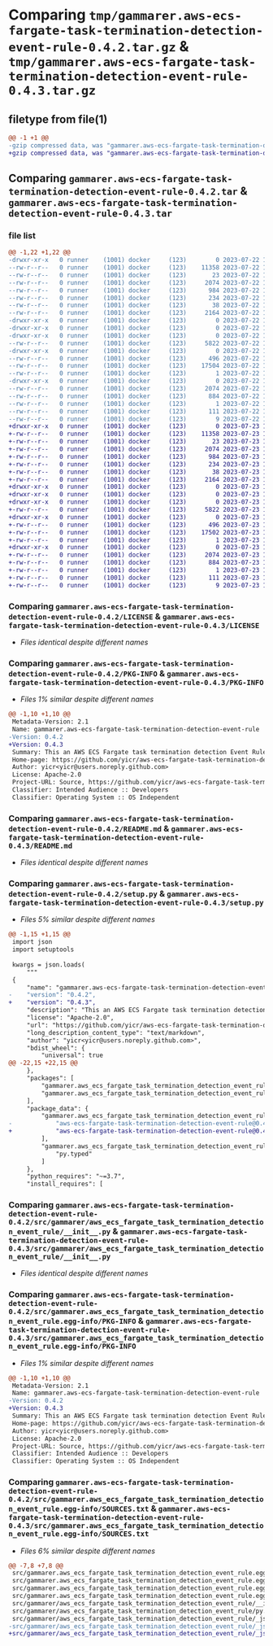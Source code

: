 # Comparing `tmp/gammarer.aws-ecs-fargate-task-termination-detection-event-rule-0.4.2.tar.gz` & `tmp/gammarer.aws-ecs-fargate-task-termination-detection-event-rule-0.4.3.tar.gz`

## filetype from file(1)

```diff
@@ -1 +1 @@
-gzip compressed data, was "gammarer.aws-ecs-fargate-task-termination-detection-event-rule-0.4.2.tar", last modified: Sat Jul 22 18:23:41 2023, max compression
+gzip compressed data, was "gammarer.aws-ecs-fargate-task-termination-detection-event-rule-0.4.3.tar", last modified: Sun Jul 23 18:23:10 2023, max compression
```

## Comparing `gammarer.aws-ecs-fargate-task-termination-detection-event-rule-0.4.2.tar` & `gammarer.aws-ecs-fargate-task-termination-detection-event-rule-0.4.3.tar`

### file list

```diff
@@ -1,22 +1,22 @@
-drwxr-xr-x   0 runner    (1001) docker     (123)        0 2023-07-22 18:23:41.203049 gammarer.aws-ecs-fargate-task-termination-detection-event-rule-0.4.2/
--rw-r--r--   0 runner    (1001) docker     (123)    11358 2023-07-22 18:23:29.000000 gammarer.aws-ecs-fargate-task-termination-detection-event-rule-0.4.2/LICENSE
--rw-r--r--   0 runner    (1001) docker     (123)       23 2023-07-22 18:23:29.000000 gammarer.aws-ecs-fargate-task-termination-detection-event-rule-0.4.2/MANIFEST.in
--rw-r--r--   0 runner    (1001) docker     (123)     2074 2023-07-22 18:23:41.203049 gammarer.aws-ecs-fargate-task-termination-detection-event-rule-0.4.2/PKG-INFO
--rw-r--r--   0 runner    (1001) docker     (123)      984 2023-07-22 18:23:29.000000 gammarer.aws-ecs-fargate-task-termination-detection-event-rule-0.4.2/README.md
--rw-r--r--   0 runner    (1001) docker     (123)      234 2023-07-22 18:23:29.000000 gammarer.aws-ecs-fargate-task-termination-detection-event-rule-0.4.2/pyproject.toml
--rw-r--r--   0 runner    (1001) docker     (123)       38 2023-07-22 18:23:41.203049 gammarer.aws-ecs-fargate-task-termination-detection-event-rule-0.4.2/setup.cfg
--rw-r--r--   0 runner    (1001) docker     (123)     2164 2023-07-22 18:23:29.000000 gammarer.aws-ecs-fargate-task-termination-detection-event-rule-0.4.2/setup.py
-drwxr-xr-x   0 runner    (1001) docker     (123)        0 2023-07-22 18:23:41.199049 gammarer.aws-ecs-fargate-task-termination-detection-event-rule-0.4.2/src/
-drwxr-xr-x   0 runner    (1001) docker     (123)        0 2023-07-22 18:23:41.199049 gammarer.aws-ecs-fargate-task-termination-detection-event-rule-0.4.2/src/gammarer/
-drwxr-xr-x   0 runner    (1001) docker     (123)        0 2023-07-22 18:23:41.203049 gammarer.aws-ecs-fargate-task-termination-detection-event-rule-0.4.2/src/gammarer/aws_ecs_fargate_task_termination_detection_event_rule/
--rw-r--r--   0 runner    (1001) docker     (123)     5822 2023-07-22 18:23:29.000000 gammarer.aws-ecs-fargate-task-termination-detection-event-rule-0.4.2/src/gammarer/aws_ecs_fargate_task_termination_detection_event_rule/__init__.py
-drwxr-xr-x   0 runner    (1001) docker     (123)        0 2023-07-22 18:23:41.203049 gammarer.aws-ecs-fargate-task-termination-detection-event-rule-0.4.2/src/gammarer/aws_ecs_fargate_task_termination_detection_event_rule/_jsii/
--rw-r--r--   0 runner    (1001) docker     (123)      496 2023-07-22 18:23:29.000000 gammarer.aws-ecs-fargate-task-termination-detection-event-rule-0.4.2/src/gammarer/aws_ecs_fargate_task_termination_detection_event_rule/_jsii/__init__.py
--rw-r--r--   0 runner    (1001) docker     (123)    17504 2023-07-22 18:23:29.000000 gammarer.aws-ecs-fargate-task-termination-detection-event-rule-0.4.2/src/gammarer/aws_ecs_fargate_task_termination_detection_event_rule/_jsii/aws-ecs-fargate-task-termination-detection-event-rule@0.4.2.jsii.tgz
--rw-r--r--   0 runner    (1001) docker     (123)        1 2023-07-22 18:23:29.000000 gammarer.aws-ecs-fargate-task-termination-detection-event-rule-0.4.2/src/gammarer/aws_ecs_fargate_task_termination_detection_event_rule/py.typed
-drwxr-xr-x   0 runner    (1001) docker     (123)        0 2023-07-22 18:23:41.203049 gammarer.aws-ecs-fargate-task-termination-detection-event-rule-0.4.2/src/gammarer.aws_ecs_fargate_task_termination_detection_event_rule.egg-info/
--rw-r--r--   0 runner    (1001) docker     (123)     2074 2023-07-22 18:23:41.000000 gammarer.aws-ecs-fargate-task-termination-detection-event-rule-0.4.2/src/gammarer.aws_ecs_fargate_task_termination_detection_event_rule.egg-info/PKG-INFO
--rw-r--r--   0 runner    (1001) docker     (123)      884 2023-07-22 18:23:41.000000 gammarer.aws-ecs-fargate-task-termination-detection-event-rule-0.4.2/src/gammarer.aws_ecs_fargate_task_termination_detection_event_rule.egg-info/SOURCES.txt
--rw-r--r--   0 runner    (1001) docker     (123)        1 2023-07-22 18:23:41.000000 gammarer.aws-ecs-fargate-task-termination-detection-event-rule-0.4.2/src/gammarer.aws_ecs_fargate_task_termination_detection_event_rule.egg-info/dependency_links.txt
--rw-r--r--   0 runner    (1001) docker     (123)      111 2023-07-22 18:23:41.000000 gammarer.aws-ecs-fargate-task-termination-detection-event-rule-0.4.2/src/gammarer.aws_ecs_fargate_task_termination_detection_event_rule.egg-info/requires.txt
--rw-r--r--   0 runner    (1001) docker     (123)        9 2023-07-22 18:23:41.000000 gammarer.aws-ecs-fargate-task-termination-detection-event-rule-0.4.2/src/gammarer.aws_ecs_fargate_task_termination_detection_event_rule.egg-info/top_level.txt
+drwxr-xr-x   0 runner    (1001) docker     (123)        0 2023-07-23 18:23:10.854287 gammarer.aws-ecs-fargate-task-termination-detection-event-rule-0.4.3/
+-rw-r--r--   0 runner    (1001) docker     (123)    11358 2023-07-23 18:22:58.000000 gammarer.aws-ecs-fargate-task-termination-detection-event-rule-0.4.3/LICENSE
+-rw-r--r--   0 runner    (1001) docker     (123)       23 2023-07-23 18:22:58.000000 gammarer.aws-ecs-fargate-task-termination-detection-event-rule-0.4.3/MANIFEST.in
+-rw-r--r--   0 runner    (1001) docker     (123)     2074 2023-07-23 18:23:10.854287 gammarer.aws-ecs-fargate-task-termination-detection-event-rule-0.4.3/PKG-INFO
+-rw-r--r--   0 runner    (1001) docker     (123)      984 2023-07-23 18:22:58.000000 gammarer.aws-ecs-fargate-task-termination-detection-event-rule-0.4.3/README.md
+-rw-r--r--   0 runner    (1001) docker     (123)      234 2023-07-23 18:22:58.000000 gammarer.aws-ecs-fargate-task-termination-detection-event-rule-0.4.3/pyproject.toml
+-rw-r--r--   0 runner    (1001) docker     (123)       38 2023-07-23 18:23:10.854287 gammarer.aws-ecs-fargate-task-termination-detection-event-rule-0.4.3/setup.cfg
+-rw-r--r--   0 runner    (1001) docker     (123)     2164 2023-07-23 18:22:58.000000 gammarer.aws-ecs-fargate-task-termination-detection-event-rule-0.4.3/setup.py
+drwxr-xr-x   0 runner    (1001) docker     (123)        0 2023-07-23 18:23:10.854287 gammarer.aws-ecs-fargate-task-termination-detection-event-rule-0.4.3/src/
+drwxr-xr-x   0 runner    (1001) docker     (123)        0 2023-07-23 18:23:10.854287 gammarer.aws-ecs-fargate-task-termination-detection-event-rule-0.4.3/src/gammarer/
+drwxr-xr-x   0 runner    (1001) docker     (123)        0 2023-07-23 18:23:10.854287 gammarer.aws-ecs-fargate-task-termination-detection-event-rule-0.4.3/src/gammarer/aws_ecs_fargate_task_termination_detection_event_rule/
+-rw-r--r--   0 runner    (1001) docker     (123)     5822 2023-07-23 18:22:58.000000 gammarer.aws-ecs-fargate-task-termination-detection-event-rule-0.4.3/src/gammarer/aws_ecs_fargate_task_termination_detection_event_rule/__init__.py
+drwxr-xr-x   0 runner    (1001) docker     (123)        0 2023-07-23 18:23:10.854287 gammarer.aws-ecs-fargate-task-termination-detection-event-rule-0.4.3/src/gammarer/aws_ecs_fargate_task_termination_detection_event_rule/_jsii/
+-rw-r--r--   0 runner    (1001) docker     (123)      496 2023-07-23 18:22:58.000000 gammarer.aws-ecs-fargate-task-termination-detection-event-rule-0.4.3/src/gammarer/aws_ecs_fargate_task_termination_detection_event_rule/_jsii/__init__.py
+-rw-r--r--   0 runner    (1001) docker     (123)    17502 2023-07-23 18:22:58.000000 gammarer.aws-ecs-fargate-task-termination-detection-event-rule-0.4.3/src/gammarer/aws_ecs_fargate_task_termination_detection_event_rule/_jsii/aws-ecs-fargate-task-termination-detection-event-rule@0.4.3.jsii.tgz
+-rw-r--r--   0 runner    (1001) docker     (123)        1 2023-07-23 18:22:58.000000 gammarer.aws-ecs-fargate-task-termination-detection-event-rule-0.4.3/src/gammarer/aws_ecs_fargate_task_termination_detection_event_rule/py.typed
+drwxr-xr-x   0 runner    (1001) docker     (123)        0 2023-07-23 18:23:10.854287 gammarer.aws-ecs-fargate-task-termination-detection-event-rule-0.4.3/src/gammarer.aws_ecs_fargate_task_termination_detection_event_rule.egg-info/
+-rw-r--r--   0 runner    (1001) docker     (123)     2074 2023-07-23 18:23:10.000000 gammarer.aws-ecs-fargate-task-termination-detection-event-rule-0.4.3/src/gammarer.aws_ecs_fargate_task_termination_detection_event_rule.egg-info/PKG-INFO
+-rw-r--r--   0 runner    (1001) docker     (123)      884 2023-07-23 18:23:10.000000 gammarer.aws-ecs-fargate-task-termination-detection-event-rule-0.4.3/src/gammarer.aws_ecs_fargate_task_termination_detection_event_rule.egg-info/SOURCES.txt
+-rw-r--r--   0 runner    (1001) docker     (123)        1 2023-07-23 18:23:10.000000 gammarer.aws-ecs-fargate-task-termination-detection-event-rule-0.4.3/src/gammarer.aws_ecs_fargate_task_termination_detection_event_rule.egg-info/dependency_links.txt
+-rw-r--r--   0 runner    (1001) docker     (123)      111 2023-07-23 18:23:10.000000 gammarer.aws-ecs-fargate-task-termination-detection-event-rule-0.4.3/src/gammarer.aws_ecs_fargate_task_termination_detection_event_rule.egg-info/requires.txt
+-rw-r--r--   0 runner    (1001) docker     (123)        9 2023-07-23 18:23:10.000000 gammarer.aws-ecs-fargate-task-termination-detection-event-rule-0.4.3/src/gammarer.aws_ecs_fargate_task_termination_detection_event_rule.egg-info/top_level.txt
```

### Comparing `gammarer.aws-ecs-fargate-task-termination-detection-event-rule-0.4.2/LICENSE` & `gammarer.aws-ecs-fargate-task-termination-detection-event-rule-0.4.3/LICENSE`

 * *Files identical despite different names*

### Comparing `gammarer.aws-ecs-fargate-task-termination-detection-event-rule-0.4.2/PKG-INFO` & `gammarer.aws-ecs-fargate-task-termination-detection-event-rule-0.4.3/PKG-INFO`

 * *Files 1% similar despite different names*

```diff
@@ -1,10 +1,10 @@
 Metadata-Version: 2.1
 Name: gammarer.aws-ecs-fargate-task-termination-detection-event-rule
-Version: 0.4.2
+Version: 0.4.3
 Summary: This an AWS ECS Fargate task termination detection Event Rule.
 Home-page: https://github.com/yicr/aws-ecs-fargate-task-termination-detection-event-rule.git
 Author: yicr<yicr@users.noreply.github.com>
 License: Apache-2.0
 Project-URL: Source, https://github.com/yicr/aws-ecs-fargate-task-termination-detection-event-rule.git
 Classifier: Intended Audience :: Developers
 Classifier: Operating System :: OS Independent
```

### Comparing `gammarer.aws-ecs-fargate-task-termination-detection-event-rule-0.4.2/README.md` & `gammarer.aws-ecs-fargate-task-termination-detection-event-rule-0.4.3/README.md`

 * *Files identical despite different names*

### Comparing `gammarer.aws-ecs-fargate-task-termination-detection-event-rule-0.4.2/setup.py` & `gammarer.aws-ecs-fargate-task-termination-detection-event-rule-0.4.3/setup.py`

 * *Files 5% similar despite different names*

```diff
@@ -1,15 +1,15 @@
 import json
 import setuptools
 
 kwargs = json.loads(
     """
 {
     "name": "gammarer.aws-ecs-fargate-task-termination-detection-event-rule",
-    "version": "0.4.2",
+    "version": "0.4.3",
     "description": "This an AWS ECS Fargate task termination detection Event Rule.",
     "license": "Apache-2.0",
     "url": "https://github.com/yicr/aws-ecs-fargate-task-termination-detection-event-rule.git",
     "long_description_content_type": "text/markdown",
     "author": "yicr<yicr@users.noreply.github.com>",
     "bdist_wheel": {
         "universal": true
@@ -22,15 +22,15 @@
     },
     "packages": [
         "gammarer.aws_ecs_fargate_task_termination_detection_event_rule",
         "gammarer.aws_ecs_fargate_task_termination_detection_event_rule._jsii"
     ],
     "package_data": {
         "gammarer.aws_ecs_fargate_task_termination_detection_event_rule._jsii": [
-            "aws-ecs-fargate-task-termination-detection-event-rule@0.4.2.jsii.tgz"
+            "aws-ecs-fargate-task-termination-detection-event-rule@0.4.3.jsii.tgz"
         ],
         "gammarer.aws_ecs_fargate_task_termination_detection_event_rule": [
             "py.typed"
         ]
     },
     "python_requires": "~=3.7",
     "install_requires": [
```

### Comparing `gammarer.aws-ecs-fargate-task-termination-detection-event-rule-0.4.2/src/gammarer/aws_ecs_fargate_task_termination_detection_event_rule/__init__.py` & `gammarer.aws-ecs-fargate-task-termination-detection-event-rule-0.4.3/src/gammarer/aws_ecs_fargate_task_termination_detection_event_rule/__init__.py`

 * *Files identical despite different names*

### Comparing `gammarer.aws-ecs-fargate-task-termination-detection-event-rule-0.4.2/src/gammarer.aws_ecs_fargate_task_termination_detection_event_rule.egg-info/PKG-INFO` & `gammarer.aws-ecs-fargate-task-termination-detection-event-rule-0.4.3/src/gammarer.aws_ecs_fargate_task_termination_detection_event_rule.egg-info/PKG-INFO`

 * *Files 1% similar despite different names*

```diff
@@ -1,10 +1,10 @@
 Metadata-Version: 2.1
 Name: gammarer.aws-ecs-fargate-task-termination-detection-event-rule
-Version: 0.4.2
+Version: 0.4.3
 Summary: This an AWS ECS Fargate task termination detection Event Rule.
 Home-page: https://github.com/yicr/aws-ecs-fargate-task-termination-detection-event-rule.git
 Author: yicr<yicr@users.noreply.github.com>
 License: Apache-2.0
 Project-URL: Source, https://github.com/yicr/aws-ecs-fargate-task-termination-detection-event-rule.git
 Classifier: Intended Audience :: Developers
 Classifier: Operating System :: OS Independent
```

### Comparing `gammarer.aws-ecs-fargate-task-termination-detection-event-rule-0.4.2/src/gammarer.aws_ecs_fargate_task_termination_detection_event_rule.egg-info/SOURCES.txt` & `gammarer.aws-ecs-fargate-task-termination-detection-event-rule-0.4.3/src/gammarer.aws_ecs_fargate_task_termination_detection_event_rule.egg-info/SOURCES.txt`

 * *Files 6% similar despite different names*

```diff
@@ -7,8 +7,8 @@
 src/gammarer.aws_ecs_fargate_task_termination_detection_event_rule.egg-info/SOURCES.txt
 src/gammarer.aws_ecs_fargate_task_termination_detection_event_rule.egg-info/dependency_links.txt
 src/gammarer.aws_ecs_fargate_task_termination_detection_event_rule.egg-info/requires.txt
 src/gammarer.aws_ecs_fargate_task_termination_detection_event_rule.egg-info/top_level.txt
 src/gammarer/aws_ecs_fargate_task_termination_detection_event_rule/__init__.py
 src/gammarer/aws_ecs_fargate_task_termination_detection_event_rule/py.typed
 src/gammarer/aws_ecs_fargate_task_termination_detection_event_rule/_jsii/__init__.py
-src/gammarer/aws_ecs_fargate_task_termination_detection_event_rule/_jsii/aws-ecs-fargate-task-termination-detection-event-rule@0.4.2.jsii.tgz
+src/gammarer/aws_ecs_fargate_task_termination_detection_event_rule/_jsii/aws-ecs-fargate-task-termination-detection-event-rule@0.4.3.jsii.tgz
```

